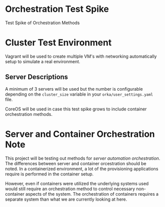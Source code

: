# Orchestration Test Spike
Test Spike of Orchestration Methods

# Cluster Test Environment
Vagrant will be used to create multiple VM's with networking automatically setup
to simulate a real environment.

## Server Descriptions
A minimum of 3 servers will be used but the number is configurable depending on the
`cluster_size` variable in your `orka/user_settings.yaml` file.

CoreOS will be used in case this test spike grows to include container orchestration
methods.

# Server and Container Orchestration Note

This project will be testing out methods for *server automation orchestration*.
The differences between server and container orcestration should be noted.  In a
containerized environment, a lot of the provisioning applications require is performed
in the container setup.

However, even if containers were utilized the underlying systems used would still
require an orchestration method to control necessary non-container aspects of the
system.  The orchestration of containers requires a separate system than what we
are currently looking at here.
